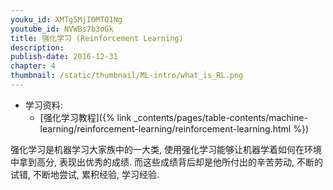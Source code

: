 ```yaml
---
youku_id: XMTg5MjI0MTQ1Ng
youtube_id: NVWBs7b3oGk
title: 强化学习 (Reinforcement Learning)
description:  
publish-date: 2016-12-31
chapter: 4
thumbnail: /static/thumbnail/ML-intro/what_is_RL.png
---
```

* 学习资料: 
  * [强化学习教程]({% link _contents/pages/table-contents/machine-learning/reinforcement-learning/reinforcement-learning.html %})

强化学习是机器学习大家族中的一大类, 使用强化学习能够让机器学着如何在环境中拿到高分, 表现出优秀的成绩.
而这些成绩背后却是他所付出的辛苦劳动, 不断的试错, 不断地尝试, 累积经验, 学习经验.

